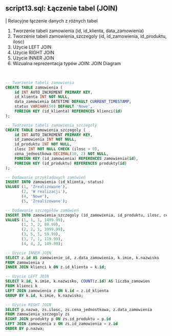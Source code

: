 ## script13.sql: Łączenie tabel (JOIN)

| Relacyjne łączenie danych z różnych tabel

1. Tworzenie tabeli zamowienia (id, id_klienta, data_zamowienia)
2. Tworzenie tabeli zamowienia_szczegoly (id, id_zamowienia, id_produktu, ilosc)
3. Użycie LEFT JOIN
4. Użycie RIGHT JOIN
5. Użycie INNER JOIN
6. Wizualna reprezentacja typów JOIN:
JOIN Diagram
<br>

``` sql
-- Tworzenie tabeli zamowienia
CREATE TABLE zamowienia (
    id INT AUTO_INCREMENT PRIMARY KEY,
    id_klienta INT NOT NULL,
    data_zamowienia DATETIME DEFAULT CURRENT_TIMESTAMP,
    status VARCHAR(50) DEFAULT 'Nowe',
    FOREIGN KEY (id_klienta) REFERENCES klienci(id)
);

-- Tworzenie tabeli zamowienia_szczegoly
CREATE TABLE zamowienia_szczegoly (
    id INT AUTO_INCREMENT PRIMARY KEY,
    id_zamowienia INT NOT NULL,
    id_produktu INT NOT NULL,
    ilosc INT NOT NULL CHECK (ilosc > 0),
    cena_jednostkowa DECIMAL(10, 2) NOT NULL,
    FOREIGN KEY (id_zamowienia) REFERENCES zamowienia(id),
    FOREIGN KEY (id_produktu) REFERENCES produkty(id)
);

-- Dodawanie przykładowych zamówień
INSERT INTO zamowienia (id_klienta, status)
VALUES (1, 'Zrealizowane'),
       (2, 'W realizacji'),
       (4, 'Nowe'),
       (5, 'Zrealizowane');

-- Dodawanie szczegółów zamówień
INSERT INTO zamowienia_szczegoly (id_zamowienia, id_produktu, ilosc, cena_jednostkowa)
VALUES (1, 1, 1, 1499.99),
       (1, 3, 2, 89.99),
       (2, 2, 1, 3999.99),
       (3, 5, 1, 59.99),
       (3, 7, 1, 119.99),
       (4, 4, 3, 149.99);

-- Użycie INNER JOIN
SELECT z.id AS zamowienie_id, z.data_zamowienia, k.imie, k.nazwisko
FROM zamowienia z
INNER JOIN klienci k ON z.id_klienta = k.id;

-- Użycie LEFT JOIN
SELECT k.id, k.imie, k.nazwisko, COUNT(z.id) AS liczba_zamowien
FROM klienci k
LEFT JOIN zamowienia z ON k.id = z.id_klienta
GROUP BY k.id, k.imie, k.nazwisko;

-- Użycie RIGHT JOIN
SELECT p.nazwa, zs.ilosc, zs.cena_jednostkowa, z.data_zamowienia
FROM zamowienia_szczegoly zs
RIGHT JOIN produkty p ON zs.id_produktu = p.id
LEFT JOIN zamowienia z ON zs.id_zamowienia = z.id
ORDER BY p.nazwa;
```
